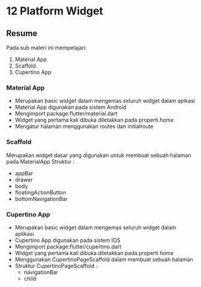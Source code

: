 # 12 Platform Widget

## Resume
Pada sub materi ini mempelajari:
1. Material App
2. Scaffold
3. Cupertino App

### Material App
- Merupakan basic widget dalam mengemas seluruh widget dalam apikasi
- Material App digunakan pada sistem Android
- Mengimport package:flutter/material.dart
- Widget yang pertama kali dibuka diletakkan pada properti *home*
- Mengatur halaman menggunakan routes dan initialroute

### Scaffold
Merupakan widget dasar yang digunakan untuk membuat sebuah halaman pada MaterialApp
Struktur :
- appBar
- drawer
- body
- floatingActionButton
- bottomNavigationBar

### Cupertino App
- Merupakan basic widget dalam mengemas seluruh widget dalam aplikasi
- Cupertino App digunakan pada sistem IOS
- Mengimport package:flutter/cupertino.dart
- Widget yang pertama kali dibuka diletakkan pada properti *home*
- Menggunakan CupertinoPageScaffold dalam membuat sebuah halaman
- Struktur CupertinoPageScaffold :
  - navigationBar
  - child
